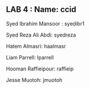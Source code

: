 ## LAB 4 : Name: ccid



Syed Ibrahim Mansoor : syedibr1

Syed Reza Ali Abdi: syedreza

Hatem Almasri: haalmasr

Liam Parrell: lparrell

Hooman Raffieipour: raffieip

Jesse Muotoh: jmuotoh
